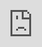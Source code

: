 ```yaml
---
title: "Virtual Certified Scrum Product Owner (CSPO) Training Workshop—December 19-20, 2024"
date: "2024-10-30"
coverImage: "shutterstock_758319106-edit.jpg"
---
```


## **YOU’LL LEARN HOW TO FIX & AVOID SCRUM PROBLEMS**

![Best Scrum training reviews and value](images/100M-Offer-V2-1024x1024.jpg)

## You’re one workshop away from successfully elevating your team and career to new success…

<iframe src="https://player.vimeo.com/video/930788565?badge=0&amp;autopause=0&amp;player_id=0&amp;app_id=58479" frameborder="0" allow="autoplay; fullscreen; picture-in-picture; clipboard-write" style="position:absolute;top:0;left:0;width:100%;height:100%;" title="Top Scrum Problems"></iframe>

<script src="https://player.vimeo.com/api/player.js"></script>

- Paying your own way with no company reimbursement? **$795 CAD** ($995) + HST
- Regular business **$995** ($1295) + HST
- 5 or more people attending our training within 3 months? – [email for special pricing](mailto: contact@agilepainrelief.com)
- Non-profit or unemployed – [email and we’ll help you](mailto: contact@agilepainrelief.com)

![Stop Sign. Image by FreePik](images/stop-sign-FreePik.jpg) **Discount training gets you discount results. Yes, our prices are higher than standard trainers.** **Because quality costs more than bare bones minimum. Cheaper training is a lot of DIY with expensive trial and error.**

### EXCLUSIVE BONUSES WE INCLUDE

- 6 MONTHS of targeted coaching
- Exclusive cheat sheets, templates and exercises designed by experts to get the results you want
- Guaranteed problem-solving solutions
- Sample scripts and communication strategies

**Do you want to buy cheap training just so you can put the letters "CSPO" after your name?** **Or do you want to invest to gain skills that will actually advance your team and career?**

You know the difference in quality and price with fast food vs. fine dining, so consider it with your education and career as well.

[

REGISTER NOW

](#register)

### What makes us different than others?

**Most Scrum trainers treat you as a once and done. We’re here to help you do Scrum and enjoy the results, not just give you a certification.** There's quite a lot that makes us different from other training providers. But don’t take our word for it. Take a minute to consider the following….

"_My first Scrum training ever was with Mark for CSM. Sadly, my company at the time sent me elsewhere for A-CSM. **Nearly everything the other trainer taught in A-CSM had already been covered in Mark's CSM course or his follow-up material (which I still refer to to this day)**. Mark offers way more depth than anyone else in his training. I will definitely be going back to him for my CSP-SM!_" ~ Josh N.

## 100% Satisfaction Guaranteed

![certificate](images/noun-coaching-4190192.png)**Individual support** - Small class size – no more than 15 people. (Be aware that some trainers put 50 people in a class.) Answers to your “Yes, but in real life…” questions and concerns to solve your problems.

[

REGISTER NOW

](#register)

* * *

### Testimonials

"_Whether you have 0 days or 10 years of product owner experience you're **guaranteed to learn a lot from this course**._" ~ Luke N.

"_One of the best on-line courses I have taken. This course was REALLY good (I don't often say that!). **It could have easily have been death-by-powerpoint, but instead the course was engaging and fun!** Using a variety of online tools, we explored Scrum both on a broad surface level, then with deep dives into particular areas as voted for by the class. Mark made sure that everyone was satisfied with their own personal understanding before closing a particular topic. Thank you, Mark! I am very excited to take Scrum to my organization and create a high performance team!_" ~ Ross H.

"_Anyone looking to do this course...do it with Mark! His passion for all things Scrum and Agile shines through and excites his students. He’s a scrum realist with a fantastic sense of humour! The material is relevant today and Mark gives us a glimpse of what we can expect 5 years from now. **The post class support is fantastic** and shows how passionate and knowledgeable Mark is about learning! A true educator!_" ~ Roberta P.

**We have _thousands_ of quotes and testimonials from people who have enjoyed and benefited from our training.** [Let us know](/contact-us "Contact Us") if you would like to read even more.

* * *

**Training runs each day from 9:00 am to 5:00 pm Eastern Time** Requirements: a webcam and microphone, a browser that isn’t Internet Explorer, and a system that can run the free apps of Google docs, Zoom, and Mural all at the same time.

[FAQs, Refunds and Cancellations](/faqs-and-policies)

Questions? Email: contact@agilepainrelief.com

## All upcoming Certified Scrum Product Owner workshops:

\[do\_widget id=custom-ee-upcoming-events-widget-15\]
